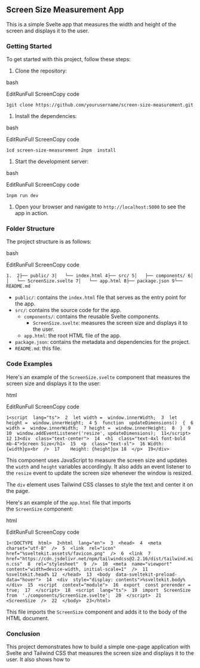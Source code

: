 ## Screen Size Measurement App

This is a simple Svelte app that measures the width and height of the screen and displays it to the user.

### Getting Started

To get started with this project, follow these steps:

1.  Clone the repository:

bash

EditRunFull ScreenCopy code

`1git clone https://github.com/yourusername/screen-size-measurement.git`

1.  Install the dependencies:

bash

EditRunFull ScreenCopy code

`1cd screen-size-measurement 2npm  install`

1.  Start the development server:

bash

EditRunFull ScreenCopy code

`1npm run dev`

1.  Open your browser and navigate to `http://localhost:5000` to see the app in action.

### Folder Structure

The project structure is as follows:

bash

EditRunFull ScreenCopy code

`1.  2├── public/
3│   └── index.html
4├── src/
5│   ├── components/
6│   │   └── ScreenSize.svelte
7│   └── app.html
8├── package.json
9└── README.md`

- `public/`: contains the `index.html` file that serves as the entry point for the app.
- `src/`: contains the source code for the app.
  - `components/`: contains the reusable Svelte components.
    - `ScreenSize.svelte`: measures the screen size and displays it to the user.
  - `app.html`: the root HTML file of the app.
- `package.json`: contains the metadata and dependencies for the project.
- `README.md`: this file.

### Code Examples

Here's an example of the `ScreenSize.svelte` component that measures the screen size and displays it to the user:

html

EditRunFull ScreenCopy code

`1<script  lang="ts">  2  let width =  window.innerWidth;  3  let height =  window.innerHeight;  4 5  function  updateDimensions()  {  6 width =  window.innerWidth;  7 height =  window.innerHeight;  8  }  9 10  window.addEventListener('resize', updateDimensions);  11</script>  12
13<div  class="text-center">  14  <h1  class="text-4xl font-bold mb-4">Screen Size</h1>  15  <p  class="text-xl">  16 Width: {width}px<br  />  17    Height: {height}px
18  </p>  19</div>`

This component uses JavaScript to measure the screen size and updates the `width` and `height` variables accordingly. It also adds an event listener to the `resize` event to update the screen size whenever the window is resized.

The `div` element uses Tailwind CSS classes to style the text and center it on the page.

Here's an example of the `app.html` file that imports the `ScreenSize` component:

html

EditRunFull ScreenCopy code

`1<!DOCTYPE  html>  2<html  lang="en">  3  <head>  4  <meta  charset="utf-8"  />  5  <link  rel="icon"  href="%sveltekit.assets%/favicon.png"  />  6  <link  7  href="https://cdn.jsdelivr.net/npm/tailwindcss@2.2.16/dist/tailwind.min.css"  8  rel="stylesheet"  9  />  10  <meta  name="viewport"  content="width=device-width, initial-scale=1"  />  11    %sveltekit.head%
12  </head>  13  <body  data-sveltekit-preload-data="hover">  14  <div  style="display: contents">%sveltekit.body%</div>  15  <script  context="module">  16  export  const prerender =  true;  17  </script>  18  <script  lang="ts">  19  import  ScreenSize  from  './components/ScreenSize.svelte';  20  </script>  21  <ScreenSize  />  22  </body>  23</html>`

This file imports the `ScreenSize` component and adds it to the body of the HTML document.

### Conclusion

This project demonstrates how to build a simple one-page application with Svelte and Tailwind CSS that measures the screen size and displays it to the user. It also shows how to
